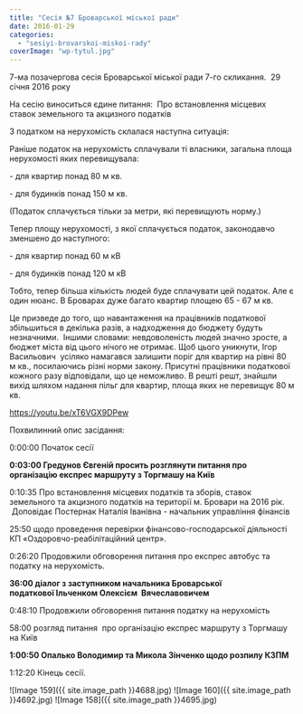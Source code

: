 ```yaml
---
title: "Сесія №7 Броварської міської ради"
date: 2016-01-29
categories: 
  - "sesiyi-brovarskoi-miskoi-rady"
coverImage: "wp-tytul.jpg"
---
```


7-ма позачергова сесія Броварської міської ради 7-го скликання.  29 січня 2016 року

На сесію виноситься єдине питання:  Про встановлення місцевих ставок земельного та акцизного податків

З податком на нерухомість склалася наступна ситуація:

<!--more-->

Раніше податок на нерухомість сплачували ті власники, загальна площа нерухомості яких перевищувала:

\- для квартир понад 80 м кв.

\- для будинків понад 150 м кв.

(Податок сплачується тільки за метри, які перевищують норму.)

Тепер площу нерухомості, з якої сплачується податок, законодавчо зменшено до наступного:

\- для квартир понад 60 м кВ

\- для будинків понад 120 м кВ

Тобто, тепер більша кількість людей буде сплачувати цей податок. Але є один нюанс. В Броварах дуже багато квартир площею 65 - 67 м кв.

Це призведе до того, що навантаження на працівників податкової збільшиться в декілька разів, а надходження до бюджету будуть незначними.  Іншими словами: невдоволеність людей значно зросте, а бюджет міста від цього нічого не отримає. Щоб цього уникнути, Ігор Васильович  усіляко намагався залишити поріг для квартир на рівні 80 м кв., посилаючись різні норми закону. Присутні працівники податкової кожного разу відповідали, що це неможливо. В решті решт, знайшли вихід шляхом надання пільг для квартир, площа яких не перевищує 80 м кв.

https://youtu.be/xT6VGX9DPew

Похвилинний опис засідання:

0:00:00 Початок сесії

**0:03:00 Гредунов Євгеній просить розглянути питання про організацію експрес маршруту з Торгмашу на Київ**

0:10:35 Про встановлення місцевих податків та зборів, ставок земельного та акцизного податків на території м. Бровари на 2016 рік.  Доповідає Постернак Наталія Іванівна - начальник управління фінансів

25:50 щодо проведення перевірки фінансово-господарської діяльності КП «Оздоровчо-реабілітаційний центр».

0:26:20 Продовжили обговорення питання про експрес автобус та податку на нерухомість.

**36:00 діалог з заступником начальника Броварської податкової Ільченком Олексієм  Вячеславовичем**

0:48:10 Продовжили обговорення питання податку на нерухомість

58:00 розгляд питання  про організацію експрес маршруту з Торгмашу на Київ

**1:00:50 Опалько Володимир та Микола Зінченко щодо розпилу КЗПМ**

1:12:20 Кінець сесії.

![Image 159]({{ site.image_path }}4688.jpg)
![Image 160]({{ site.image_path }}4692.jpg)
![Image 158]({{ site.image_path }}4695.jpg)
